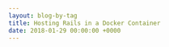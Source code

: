 ```yaml
---
layout: blog-by-tag
title: Hosting Rails in a Docker Container
date: 2018-01-29 00:00:00 +0000
---
```

